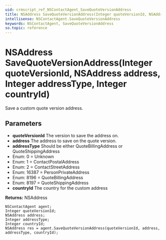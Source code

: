 ```yaml
---
uid: crmscript_ref_NSContactAgent_SaveQuoteVersionAddress
title: NSAddress SaveQuoteVersionAddress(Integer quoteVersionId, NSAddress address, Integer addressType, Integer countryId)
intellisense: NSContactAgent.SaveQuoteVersionAddress
keywords: NSContactAgent, SaveQuoteVersionAddress
so.topic: reference
---
```


# NSAddress SaveQuoteVersionAddress(Integer quoteVersionId, NSAddress address, Integer addressType, Integer countryId)

Save a custom quote version address.

## Parameters

* **quoteVersionId** The version to save the address on.
* **address** The address to save on the quote version.
* **addressType** Should be either QuoteBillingAddress or QuoteShippingAddress
* Enum: 0 = Unknown 
* Enum: 1 = ContactPostalAddress 
* Enum: 2 = ContactStreetAddress 
* Enum: 16387 = PersonPrivateAddress 
* Enum: 8196 = QuoteBillingAddress 
* Enum: 8197 = QuoteShippingAddress 
* **countryId** The country for the custom address

**Returns:** NSAddress

```crmscript
NSContactAgent agent;
Integer quoteVersionId;
NSAddress address;
Integer addressType;
Integer countryId;
NSAddress res = agent.SaveQuoteVersionAddress(quoteVersionId, address, addressType, countryId);
```

